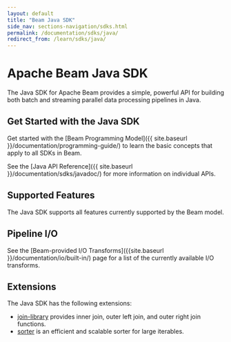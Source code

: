 ```yaml
---
layout: default
title: "Beam Java SDK"
side_nav: sections-navigation/sdks.html
permalink: /documentation/sdks/java/
redirect_from: /learn/sdks/java/
---
```

# Apache Beam Java SDK

The Java SDK for Apache Beam provides a simple, powerful API for building both batch and streaming parallel data processing pipelines in Java.


## Get Started with the Java SDK

Get started with the [Beam Programming Model]({{ site.baseurl }}/documentation/programming-guide/) to learn the basic concepts that apply to all SDKs in Beam.

See the [Java API Reference]({{ site.baseurl }}/documentation/sdks/javadoc/) for more information on individual APIs.


## Supported Features

The Java SDK supports all features currently supported by the Beam model.


## Pipeline I/O
See the [Beam-provided I/O Transforms]({{site.baseurl }}/documentation/io/built-in/) page for a list of the currently available I/O transforms.


## Extensions

The Java SDK has the following extensions:

- [join-library]({{site.baseurl}}/documentation/sdks/java-extensions/#join-library) provides inner join, outer left join, and outer right join functions.
- [sorter]({{site.baseurl}}/documentation/sdks/java-extensions/#sorter) is an efficient and scalable sorter for large iterables.
